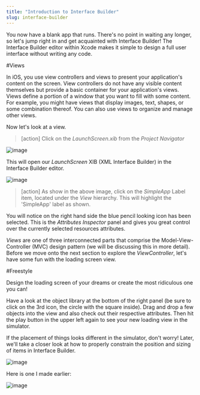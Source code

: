 ```yaml
---
title: "Introduction to Interface Builder"
slug: interface-builder
---     
```


You now have a blank app that runs. There's no point in waiting any longer, so let's jump right in and get acquainted with Interface Builder! The Interface Builder editor within Xcode makes it simple to design a full user interface without writing any code.

#Views

In iOS, you use view controllers and views to present your application's content on the screen. View controllers do not have any visible content themselves but provide a basic container 
for your application's views. 
Views define a portion of a window that you want to fill with some content. For example, you might have views that display images, text, shapes, or some combination thereof. 
You can also use views to organize and manage other views.

Now let's look at a view.

> [action]
> Click on the *LaunchScreen.xib* from the *Project Navigator*

![image](project_navigator_launch.png)

This will open our *LaunchScreen* XIB (XML Interface Builder) in the Interface Builder editor.

![image](ib_launch_view.png)

> [action]
> As show in the above image, click on the *SimpleApp* Label item, located under the *View* hierarchy.  This will highlight the 'SimpleApp' label as shown.

You will notice on the right hand side the blue pencil looking icon has been selected. This is the *Attributes Inspector* panel and gives you great control over the currently selected
resources attributes.

*Views* are one of three interconnected parts that comprise the Model-View-Controller (MVC) design pattern (we will be discussing this in more detail).
Before we move onto the next section to explore the *ViewController*, let's have some fun with the loading screen view.

#Freestyle

Design the loading screen of your dreams or create the most ridiculous one you can!

Have a look at the object library at the bottom of the right panel (be sure to click on the 3rd icon, the circle with the square inside). Drag and drop a few objects into the view and also check out their respective attributes. Then hit the play button in the upper left again to see your new loading view in the simulator. 

If the placement of things looks different in the simulator, don't worry! Later, we'll take a closer look at how to properly constrain the position and sizing of items in Interface Builder.

![image](ib_object_inspector.png)

Here is one I made earlier:

![image](ib_launch_view_2.png)
